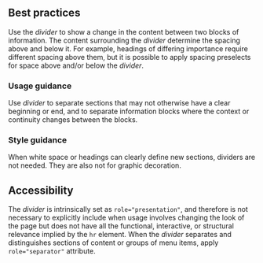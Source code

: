## Best practices
Use the *divider* to show a change in the content between two blocks of information. The content surrounding the *divider* determine the spacing above and below it. For example, headings of differing importance require different spacing above them, but it is possible to apply spacing preselects for space above and/or below the *divider*.

### Usage guidance
Use *divider* to separate sections that may not otherwise have a clear beginning or end, and to separate information blocks where the context or continuity changes between the blocks.

### Style guidance
When white space or headings can clearly define new sections, dividers are not needed. They are also not for graphic decoration.

## Accessibility
The *divider* is intrinsically set as `role="presentation"`, and therefore is not necessary to explicitly include when usage involves changing the look of the page but does not have all the functional, interactive, or structural relevance implied by the `hr` element. 
When the *divider* separates and distinguishes sections of content or groups of menu items, apply `role="separator"` attribute. 